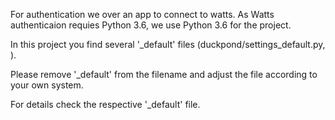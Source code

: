 For authentication we over an app to connect to watts. As Watts authenticaion requies Python 3.6, we use Python 3.6 for the project.

In this project you find several '_default' files (duckpond/settings_default.py, ). 

Please remove '_default' from the filename and adjust the file according to your own system.

For details check the respective '_default' file.